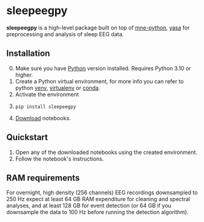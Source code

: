 # sleepeegpy
**sleepeegpy** is a high-level package built on top of [mne-python](https://mne.tools/stable/index.html), [yasa](https://raphaelvallat.com/yasa/build/html/index.html) for preprocessing and analysis of sleep EEG data.
## Installation
0. Make sure you have [Python](https://www.python.org/downloads/) version installed. Requires Python 3.10 or higher.
1. Create a Python virtual environment, for more info you can refer to python [venv](https://docs.python.org/3/tutorial/venv.html), [virtualenv](https://virtualenv.pypa.io/en/latest/user_guide.html) or [conda](https://conda.io/projects/conda/en/latest/user-guide/tasks/manage-environments.html).
2. Activate the environment
3. 
    ```
    pip install sleepeegpy
    ```
4. [Download](https://minhaskamal.github.io/DownGit/#/home?url=https://github.com/NirLab-TAU/sleepeegpy/tree/main/notebooks) notebooks.

## Quickstart
1. Open any of the downloaded notebooks using the created environment.
2. Follow the notebook's instructions.

## RAM requirements
For overnight, high density (256 channels) EEG recordings downsampled to 250 Hz expect at least 64 GB RAM expenditure for cleaning and spectral analyses, and at least 128 GB for event detection (or 64 GB if you downsample the data to 100 Hz before running the detection algorithm).
